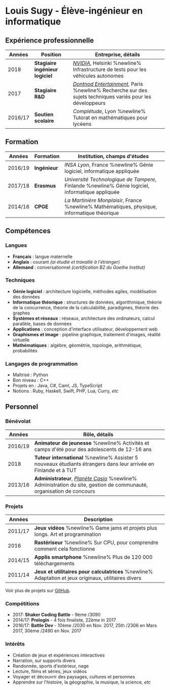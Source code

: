 # Louis Sugy - Élève-ingénieur en informatique


## Expérience professionnelle

| Années | Position | Entreprise, détails |
| ------ | -------- | ------------------- |
| 2018 | **Stagiaire ingénieur logiciel** | *[NVIDIA](https://fr.wikipedia.org/wiki/Nvidia)*, Helsinki %newline% Infrastructure de tests pour les véhicules autonomes
| 2017 | **Stagiaire R&D** | *[Dontnod Entertainment](https://fr.wikipedia.org/wiki/Dontnod_Entertainment)*, Paris %newline% Recherche sur des sujets techniques variés pour les développeurs
| 2016/17 | **Soutien scolaire** | *Complétude*, Lyon %newline% Tutorat en mathématiques pour lycéens


## Formation

| Années | Formation | Institution, champs d'études |
| ------ | --------- | ---------------------------- |
| 2016/19 | **Ingénieur** | *INSA Lyon*, France %newline% Génie logiciel, informatique appliquée
| 2017/18 | **Erasmus** | *Université Technologique de Tampere*, Finlande %newline% Génie logiciel, informatique appliquée
| 2014/16 | **CPGE** | *La Martinière Monplaisir*, France %newline% Mathématiques, physique, informatique théorique


## Compétences

### Langues

 - **Français** : langue maternelle
 - **Anglais** : courant *(ai étudié et travaillé à l'étranger)*
 - **Allemand** : conversationnel *(certification B2 du Goethe Institut)*

### Techniques

 - **Génie logiciel** : architecture logicielle, méthodes agiles, modélisation des données
 - **Informatique théorique** : structures de données, algorithmique, théorie de la concurrence, theorie de la calculabilité, paradigmes, théorie des graphes
 - **Systèmes et réseaux** : réseaux, architecture des ordinateurs, calcul parallèle, bases de données
 - **Applications** : conception d'interface utilisateur, développement web
 - **Graphismes et image** : pipeline graphique, traitement d'images, réalité virtuelle
 - **Mathématiques** : algèbre, géométrie, topologie, arithmétique, probabilités

### Langages de programmation

 - Maîtrisé : Python
 - Bon niveau : C++
 - Projets en : Java, C#, Caml, JS, TypeScript
 - Notions : Ruby, Haskell, Swift, PHP, Lua, Curry, *etc*

## Personnel

### Bénévolat

| Années | Rôle, détails |
| ------ | ------------- |
| 2016/19 | **Animateur de jeunesse** %newline% Activités et camps d'été pour des adolescents de 12-16 ans |
| 2018 | **Tuteur international** %newline% Assister 5 nouveaux étudiants étrangers dans leur arrivée en Finlande et à TUT |
| 2013/16 | **Administrateur**, *[Planète Casio](https://www.planet-casio.com)* %newline% Administration du site, gestion de communauté, organisation de concours |


### Projets

| Années | Description |
| ------ | ------------- |
| 2011/17 | **Jeux vidéos** %newline% Game jams et projets plus longs. Art et programmation |
| 2016 | **Rastériseur** %newline% Sur CPU, pour comprendre comment cela fonctionne |
| 2014/15 | **Applis smartphone** %newline% Plus de 120 000 téléchargements |
| 2011/14 | **Jeux et utilitaires pour calculatrices** %newline% Adaptation et jeux originaux, utilitaires divers |

Voir plus de projets sur [GitHub](https://github.com/Nyrio/).


### Compétitions

 - 2017: **Shaker Coding Battle** - 9ème /3090
 - 2014/17: **Prologin** - 4 fois finaliste, 22ème in 2017
 - 2016/17: **Battle Dev** - 10ème /2030 en Nov. 2017, 25th /2306 en Mars 2017, 30ème /2490 en Nov. 2017

### Intérêts

 - Création de jeux et expériences interactives
 - Narration, sur supports divers
 - Randonnée, sports d'extérieur, nage
 - Lecture, films et séries, jeux vidéos
 - Voyager et découvrir des paysages, cultures et personnes
 - Apprendre sur l'histoire, la géographie, la musique, la science, *etc*
